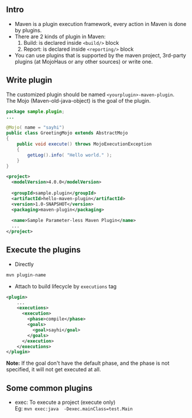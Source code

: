 ## Intro
* Maven is a plugin execution framework, every action in Maven is done by plugins.
* There are 2 kinds of plugin in Maven:
    1. Build: is declared inside `<build/>` block
    2. Report: is declared inside `<reporting/>` block
* You can use plugins that is supported by the maven project, 3rd-party plugins (at MojoHaus or any other sources) or write one.

## Write plugin
The customized plugin should be named `<yourplugin>-maven-plugin`.  
The Mojo (Maven-old-java-object) is the goal of the plugin.

```java
package sample.plugin;
...

@Mojo( name = "sayhi")
public class GreetingMojo extends AbstractMojo
{
    public void execute() throws MojoExecutionException
    {
        getLog().info( "Hello world." );
    }
}
```

```xml
<project>
  <modelVersion>4.0.0</modelVersion>
 
  <groupId>sample.plugin</groupId>
  <artifactId>hello-maven-plugin</artifactId>
  <version>1.0-SNAPSHOT</version>
  <packaging>maven-plugin</packaging>
 
  <name>Sample Parameter-less Maven Plugin</name>
  ...
</project>
```

## Execute the plugins
* Directly
```sh
mvn plugin-name
```
* Attach to build lifecycle by `executions` tag
```xml
<plugin>
    ...
    <executions>
      <execution>
        <phase>compile</phase>
        <goals>
          <goal>sayhi</goal>
        </goals>
      </execution>
    </executions>
</plugin>
```
**Note:** If the goal don't have the default phase, and the phase is not specified, it will not get executed at all.
## Some common plugins
* exec: To execute a project (execute only)   
  Eg: `mvn exec:java  -Dexec.mainClass=test.Main`